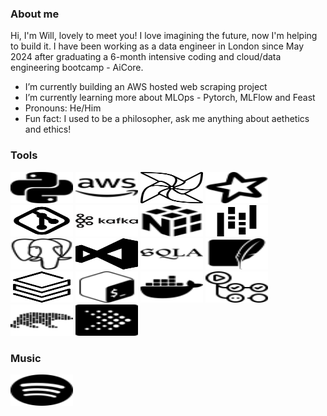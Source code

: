### About me

Hi, I'm Will, lovely to meet you! I love imagining the future, now I'm helping to build it. I have been working as a data engineer in London since May 2024 after graduating a 6-month intensive coding and cloud/data engineering bootcamp - AiCore. 

- I’m currently building an AWS hosted web scraping project
- I’m currently learning more about MLOps - Pytorch, MLFlow and Feast
- Pronouns: He/Him
- Fun fact: I used to be a philosopher, ask me anything about aethetics and ethics! 

  
### Tools
<img src="https://raw.githubusercontent.com/WillEckersley/WillEckersley/main/personal_github_images/python.svg" width="100" height="50"> <img src="https://raw.githubusercontent.com/WillEckersley/WillEckersley/main/personal_github_images/amazonaws.svg" width="100" height="50"> <img src="https://raw.githubusercontent.com/WillEckersley/WillEckersley/main/personal_github_images/apache-airflow-svgrepo-com.svg" width="100" height="50"> <img src="https://raw.githubusercontent.com/WillEckersley/WillEckersley/main/personal_github_images/apachespark.svg" width="100" height="50"> <img src="https://raw.githubusercontent.com/WillEckersley/WillEckersley/main/personal_github_images/git-svgrepo-com.svg" width="100" height="50"> <img src="https://raw.githubusercontent.com/WillEckersley/WillEckersley/main/personal_github_images/kafka-svgrepo-com.svg" width="100" height="50"> <img src="https://raw.githubusercontent.com/WillEckersley/WillEckersley/main/personal_github_images/numpy.svg" width="100" height="50"> <img src="https://raw.githubusercontent.com/WillEckersley/WillEckersley/main/personal_github_images/pandas-svgrepo-com.svg" width="100" height="50"> <img src="https://raw.githubusercontent.com/WillEckersley/WillEckersley/main/personal_github_images/postgresql.svg" width="100" height="50"> <img src="https://raw.githubusercontent.com/WillEckersley/WillEckersley/main/personal_github_images/visual-studio-145-svgrepo-com.svg" width="100" height="50"> <img src="https://raw.githubusercontent.com/WillEckersley/WillEckersley/main/personal_github_images/sqlalchemy.svg" width="100" height="50"> <img src="https://raw.githubusercontent.com/WillEckersley/WillEckersley/main/personal_github_images/sqlite.svg" width="100" height="50"> <img src="https://raw.githubusercontent.com/WillEckersley/WillEckersley/main/databricks-svgrepo-com.svg" width="100" height="50"> <img
src="https://raw.githubusercontent.com/WillEckersley/WillEckersley/main/personal_github_images/gnubash.svg" width="100" height="50"> <img
src="https://github.com/WillEckersley/WillEckersley/blob/main/personal_github_images/Docker.svg" width="100" height="50"> <img
src="https://github.com/WillEckersley/WillEckersley/blob/main/personal_github_images/Githubactions.svg" width="100" height="50"> <img
src="https://github.com/WillEckersley/WillEckersley/blob/main/personal_github_images/Polars.svg" width="100" height="50"> <img
src="https://github.com/WillEckersley/WillEckersley/blob/main/personal_github_images/Presto.svg" width="100" height="50">


### Music

[<img src="https://github.com/WillEckersley/WillEckersley/blob/main/personal_github_images/spotify.svg" width="100" height="50">](https://open.spotify.com/artist/4szom3vsl3AWnsTuNlstvv?utm_source=generator)

